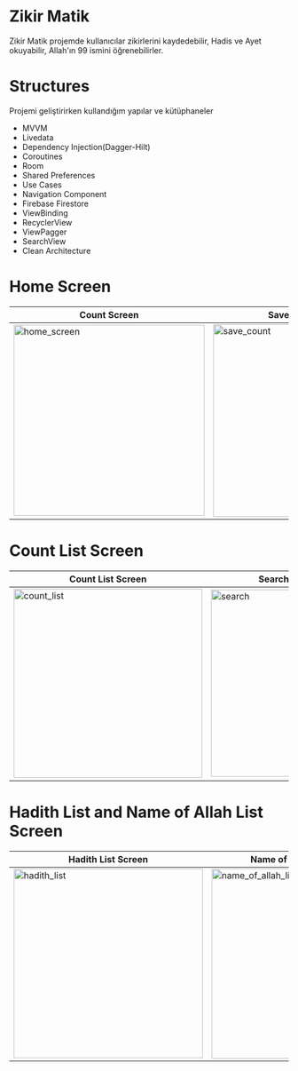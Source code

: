 # Zikir Matik

Zikir Matik projemde kullanıcılar zikirlerini kaydedebilir, Hadis ve Ayet okuyabilir, Allah'ın 99 ismini öğrenebilirler.

# Structures

Projemi geliştirirken kullandığım yapılar ve kütüphaneler

- MVVM
- Livedata
- Dependency Injection(Dagger-Hilt)
- Coroutines
- Room
- Shared Preferences
- Use Cases
- Navigation Component
- Firebase Firestore
- ViewBinding
- RecyclerView
- ViewPagger
- SearchView
- Clean Architecture

# Home Screen
| Count Screen           | Save Count Screen      | Play Store Screen |
| ------------------------- | ------------------------- | ------------------------- |
| <img width="344" alt="home_screen" src="https://github.com/user-attachments/assets/e572b582-3dad-48dd-9887-7910be4b2403"> | <img width="347" alt="save_count" src="https://github.com/user-attachments/assets/e0bbf342-addc-4ab8-abfc-0961200fcdd3"> | <img width="338" alt="play_store" src="https://github.com/user-attachments/assets/48f8b523-5dd6-4512-a80d-b7106477922f"> | ![play_store_video](https://github.com/user-attachments/assets/4b1a15c1-6bb9-414e-8672-b88cdf894a8d) |

# Count List Screen
| Count List Screen           | Search Count Screen      | Delete Count |
| ------------------------- | ------------------------- | ------------------------- |
| <img width="340" alt="count_list" src="https://github.com/user-attachments/assets/90438e28-9c5d-492c-a6e6-e0f508b8e1ce"> | <img width="337" alt="search" src="https://github.com/user-attachments/assets/903a4b11-d3d1-44da-a37a-50931d192bf4"> | <img width="342" alt="delete_count" src="https://github.com/user-attachments/assets/efc7066a-0f89-4177-b9fc-01850f841525"> |

# Hadith List and Name of Allah List Screen
| Hadith List Screen           | Name of Allah List Screen           |
| ------------------------- | ------------------------- |
| <img width="341" alt="hadith_list" src="https://github.com/user-attachments/assets/85e058f5-e90c-4cf7-95c4-d825913d46b8"> | <img width="342" alt="name_of_allah_list" src="https://github.com/user-attachments/assets/e2453b40-41f0-4ebc-8315-cfa8f42be00a"> |
